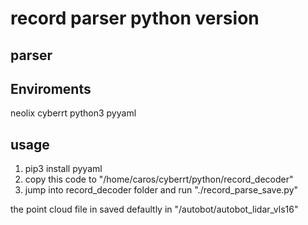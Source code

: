 # record parser python version

## parser

## Enviroments

   neolix cyberrt
   python3
   pyyaml

## usage

1. pip3 install pyyaml  
2. copy this code to "/home/caros/cyberrt/python/record_decoder"  
3. jump into record_decoder folder and run "./record_parse_save.py"  
  
the point cloud file in saved defaultly in "/autobot/autobot_lidar_vls16"  

